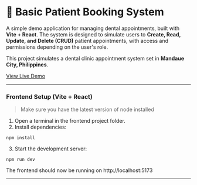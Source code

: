 # 🦷 Basic Patient Booking System

A simple demo application for managing dental appointments, built with **Vite + React**. The system is designed to simulate users to **Create, Read, Update, and Delete (CRUD)** patient appointments, with access and permissions depending on the user's role.

This project simulates a dental clinic appointment system set in **Mandaue City, Philippines**.

[View Live Demo](https://dreigannadoit.github.io/DoctorAppointmentHCI/)

___

### Frontend Setup (Vite + React)

> Make sure you have the latest version of node installed
1. Open a terminal in the frontend project folder.
2. Install dependencies:

```poweshell
npm install
```

3. Start the development server:

```poweshell
npm run dev
```

The frontend should now be running on http://localhost:5173 
____
